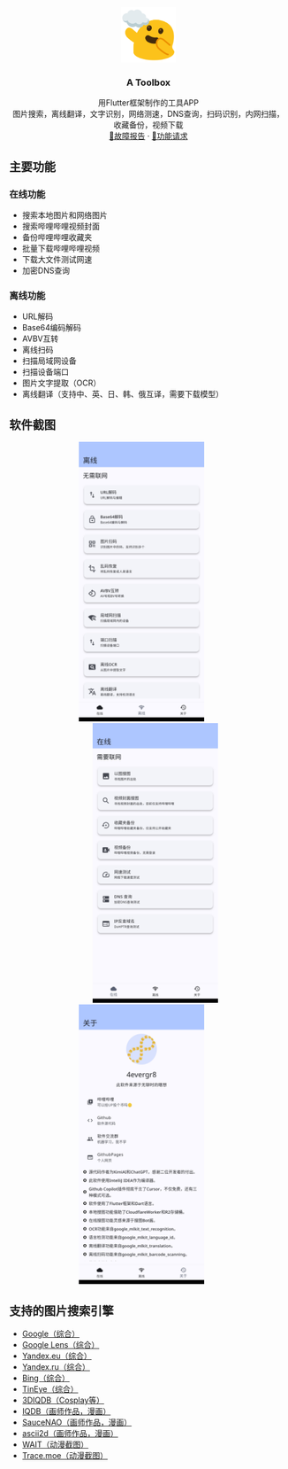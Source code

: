 <p align="center">
  <a href="https://www.google.com/search?q=Emoji+Kitchen">
    <img src="./assets/aaa.png" alt="Logo" width=100 height=100>
  </a>

<h3 align="center">A Toolbox</h3>

  <p align="center">
    用Flutter框架制作的工具APP
    <br>
    图片搜索，离线翻译，文字识别，网络测速，DNS查询，扫码识别，内网扫描，收藏备份，视频下载
    <br>
    <a href="https://github.com/4evergr8/atoolbox/issues/new">🐞故障报告</a>
    ·
    <a href="https://github.com/4evergr8/atoolbox/issues/new">🏹功能请求</a>
  </p>

## 主要功能
### 在线功能
* 搜索本地图片和网络图片
* 搜索哔哩哔哩视频封面
* 备份哔哩哔哩收藏夹
* 批量下载哔哩哔哩视频
* 下载大文件测试网速
* 加密DNS查询
### 离线功能
* URL解码
* Base64编码解码
* AVBV互转
* 离线扫码
* 扫描局域网设备
* 扫描设备端口
* 图片文字提取（OCR）
* 离线翻译（支持中、英、日、韩、俄互译，需要下载模型）
## 软件截图



<div align="center">
  <img src="./assets/1.jpg" width="45%" style="margin-right: 5%;">
  <img src="./assets/2.jpg" width="45%" style="margin-left: 5%;">
</div>

<div align="center">
  <img src="./assets/3.jpg" width="45%" style="margin-right: 5%;">
 
</div>


## 支持的图片搜索引擎
* [Google（综合）](https://www.google.com/searchbyimage?client=app&image_url=https://picsum.photos/200/200?random=1)
* [Google Lens（综合）](https://lens.google.com/uploadbyurl?url=https://picsum.photos/200/200?random=1)
* [Yandex.eu（综合）](https://yandex.eu/images/search?url=https://picsum.photos/200/200?random=1&rpt=imageview)
* [Yandex.ru（综合）](https://yandex.ru/images/search?url=https://picsum.photos/200/200?random=1&rpt=imageview)
* [Bing（综合）](https://www.bing.com/images/search?q=imgurl:https://picsum.photos/200/200?random=1&view=detailv2&iss=sbi)
* [TinEye（综合）](https://tineye.com/search/?url=https://picsum.photos/200/200?random=1)
* [3DIQDB（Cosplay等）](https://3d.iqdb.org/?url=https://picsum.photos/200/200?random=1)
* [IQDB（画师作品，漫画）](https://iqdb.org/?url=https://picsum.photos/200/200?random=1)
* [SauceNAO（画师作品，漫画）](https://saucenao.com/search.php?url=https://picsum.photos/200/200?random=1)
* [ascii2d（画师作品，漫画）](https://ascii2d.net/search/url/https://picsum.photos/200/200?random=1)
* [WAIT（动漫截图）](https://trace.moe/?url=https://picsum.photos/200/200?random=1)
* [Trace.moe（动漫截图）](https://trace.moe/?url=https://picsum.photos/200/200?random=1)
